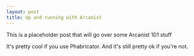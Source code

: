 ```yaml
---
layout: post
title: Up and running with Arcanist
---
```


This is a placeholder post that will go over some Arcanist 101 stuff

It's pretty cool if you use Phabricator. And it's still pretty ok if you're not.
